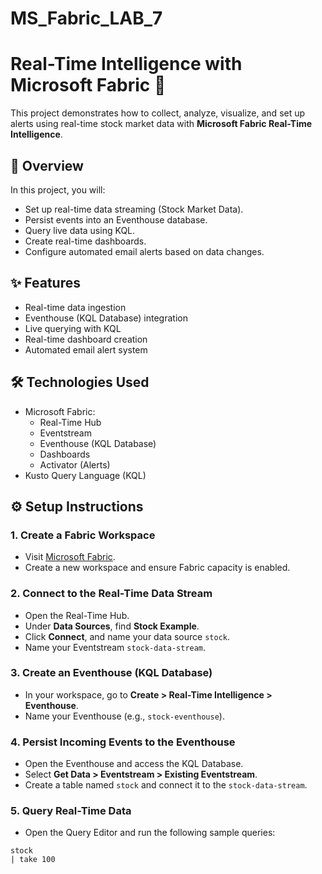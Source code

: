 # MS_Fabric_LAB_7
# Real-Time Intelligence with Microsoft Fabric 🚀

This project demonstrates how to collect, analyze, visualize, and set up alerts using real-time stock market data with **Microsoft Fabric Real-Time Intelligence**.


## 📖 Overview

In this project, you will:
- Set up real-time data streaming (Stock Market Data).
- Persist events into an Eventhouse database.
- Query live data using KQL.
- Create real-time dashboards.
- Configure automated email alerts based on data changes.

## ✨ Features

- Real-time data ingestion
- Eventhouse (KQL Database) integration
- Live querying with KQL
- Real-time dashboard creation
- Automated email alert system

## 🛠️ Technologies Used

- Microsoft Fabric:
  - Real-Time Hub
  - Eventstream
  - Eventhouse (KQL Database)
  - Dashboards
  - Activator (Alerts)
- Kusto Query Language (KQL)

## ⚙️ Setup Instructions

### 1. Create a Fabric Workspace
- Visit [Microsoft Fabric](https://app.fabric.microsoft.com/home?experience=fabric).
- Create a new workspace and ensure Fabric capacity is enabled.

### 2. Connect to the Real-Time Data Stream
- Open the Real-Time Hub.
- Under **Data Sources**, find **Stock Example**.
- Click **Connect**, and name your data source `stock`.
- Name your Eventstream `stock-data-stream`.

### 3. Create an Eventhouse (KQL Database)
- In your workspace, go to **Create > Real-Time Intelligence > Eventhouse**.
- Name your Eventhouse (e.g., `stock-eventhouse`).

### 4. Persist Incoming Events to the Eventhouse
- Open the Eventhouse and access the KQL Database.
- Select **Get Data > Eventstream > Existing Eventstream**.
- Create a table named `stock` and connect it to the `stock-data-stream`.

### 5. Query Real-Time Data
- Open the Query Editor and run the following sample queries:

```kql
stock
| take 100
